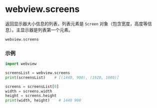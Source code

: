 # webview.screens

返回显示器大小信息的列表，列表元素是 `Screen` 对象（包含宽度，高度等信息）。主显示器是列表第一个元素。

```Python
webview.screens
```

### 示例

```Python
import webview

screensList = webview.screens
print(screensList)    # [(1440, 900), (1920, 1080)]

screens = screensList[0]
width = screens.width
height = screens.height
print(width, height)    # 1440 900

```
